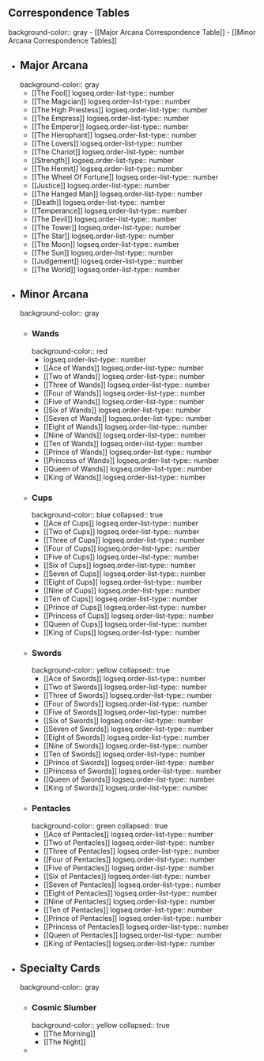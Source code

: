 ## Correspondence Tables
background-color:: gray
	- [[Major Arcana Correspondence Table]]
	- [[Minor Arcana Correspondence Tables]]
- ## Major Arcana
  background-color:: gray
	- [[The Fool]]
	  logseq.order-list-type:: number
	- [[The Magician]]
	  logseq.order-list-type:: number
	- [[The High Priestess]]
	  logseq.order-list-type:: number
	- [[The Empress]]
	  logseq.order-list-type:: number
	- [[The Emperor]]
	  logseq.order-list-type:: number
	- [[The Hierophant]]
	  logseq.order-list-type:: number
	- [[The Lovers]]
	  logseq.order-list-type:: number
	- [[The Chariot]]
	  logseq.order-list-type:: number
	- [[Strength]]
	  logseq.order-list-type:: number
	- [[The Hermit]]
	  logseq.order-list-type:: number
	- [[The Wheel Of Fortune]]
	  logseq.order-list-type:: number
	- [[Justice]]
	  logseq.order-list-type:: number
	- [[The Hanged Man]]
	  logseq.order-list-type:: number
	- [[Death]]
	  logseq.order-list-type:: number
	- [[Temperance]]
	  logseq.order-list-type:: number
	- [[The Devil]]
	  logseq.order-list-type:: number
	- [[The Tower]]
	  logseq.order-list-type:: number
	- [[The Star]]
	  logseq.order-list-type:: number
	- [[The Moon]]
	  logseq.order-list-type:: number
	- [[The Sun]]
	  logseq.order-list-type:: number
	- [[Judgement]]
	  logseq.order-list-type:: number
	- [[The World]]
	  logseq.order-list-type:: number
- ## Minor Arcana
  background-color:: gray
	- ### Wands
	  background-color:: red
		- logseq.order-list-type:: number
		- [[Ace of Wands]]
		  logseq.order-list-type:: number
		- [[Two of Wands]]
		  logseq.order-list-type:: number
		- [[Three of Wands]]
		  logseq.order-list-type:: number
		- [[Four of Wands]]
		  logseq.order-list-type:: number
		- [[Five of Wands]]
		  logseq.order-list-type:: number
		- [[Six of Wands]]
		  logseq.order-list-type:: number
		- [[Seven of Wands]]
		  logseq.order-list-type:: number
		- [[Eight of Wands]]
		  logseq.order-list-type:: number
		- [[Nine of Wands]]
		  logseq.order-list-type:: number
		- [[Ten of Wands]]
		  logseq.order-list-type:: number
		- [[Prince of Wands]]
		  logseq.order-list-type:: number
		- [[Princess of Wands]]
		  logseq.order-list-type:: number
		- [[Queen of Wands]]
		  logseq.order-list-type:: number
		- [[King of Wands]]
		  logseq.order-list-type:: number
	- ### Cups
	  background-color:: blue
	  collapsed:: true
		- [[Ace of Cups]]
		  logseq.order-list-type:: number
		- [[Two of Cups]]
		  logseq.order-list-type:: number
		- [[Three of Cups]]
		  logseq.order-list-type:: number
		- [[Four of Cups]]
		  logseq.order-list-type:: number
		- [[Five of Cups]]
		  logseq.order-list-type:: number
		- [[Six of Cups]]
		  logseq.order-list-type:: number
		- [[Seven of Cups]]
		  logseq.order-list-type:: number
		- [[Eight of Cups]]
		  logseq.order-list-type:: number
		- [[Nine of Cups]]
		  logseq.order-list-type:: number
		- [[Ten of Cups]]
		  logseq.order-list-type:: number
		- [[Prince of Cups]]
		  logseq.order-list-type:: number
		- [[Princess of Cups]]
		  logseq.order-list-type:: number
		- [[Queen of Cups]]
		  logseq.order-list-type:: number
		- [[King of Cups]]
		  logseq.order-list-type:: number
	- ### Swords
	  background-color:: yellow
	  collapsed:: true
		- [[Ace of Swords]]
		  logseq.order-list-type:: number
		- [[Two of Swords]]
		  logseq.order-list-type:: number
		- [[Three of Swords]]
		  logseq.order-list-type:: number
		- [[Four of Swords]]
		  logseq.order-list-type:: number
		- [[Five of Swords]]
		  logseq.order-list-type:: number
		- [[Six of Swords]]
		  logseq.order-list-type:: number
		- [[Seven of Swords]]
		  logseq.order-list-type:: number
		- [[Eight of Swords]]
		  logseq.order-list-type:: number
		- [[Nine of Swords]]
		  logseq.order-list-type:: number
		- [[Ten of Swords]]
		  logseq.order-list-type:: number
		- [[Prince of Swords]]
		  logseq.order-list-type:: number
		- [[Princess of Swords]]
		  logseq.order-list-type:: number
		- [[Queen of Swords]]
		  logseq.order-list-type:: number
		- [[King of Swords]]
		  logseq.order-list-type:: number
	- ### Pentacles
	  background-color:: green
	  collapsed:: true
		- [[Ace of Pentacles]]
		  logseq.order-list-type:: number
		- [[Two of Pentacles]]
		  logseq.order-list-type:: number
		- [[Three of Pentacles]]
		  logseq.order-list-type:: number
		- [[Four of Pentacles]]
		  logseq.order-list-type:: number
		- [[Five of Pentacles]]
		  logseq.order-list-type:: number
		- [[Six of Pentacles]]
		  logseq.order-list-type:: number
		- [[Seven of Pentacles]]
		  logseq.order-list-type:: number
		- [[Eight of Pentacles]]
		  logseq.order-list-type:: number
		- [[Nine of Pentacles]]
		  logseq.order-list-type:: number
		- [[Ten of Pentacles]]
		  logseq.order-list-type:: number
		- [[Prince of Pentacles]]
		  logseq.order-list-type:: number
		- [[Princess of Pentacles]]
		  logseq.order-list-type:: number
		- [[Queen of Pentacles]]
		  logseq.order-list-type:: number
		- [[King of Pentacles]]
		  logseq.order-list-type:: number
- ## Specialty Cards
  background-color:: gray
	- ### Cosmic Slumber
	  background-color:: yellow
	  collapsed:: true
		- [[The Morning]]
		- [[The Night]]
	-